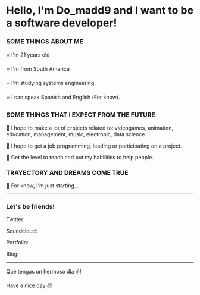 # Hello, I'm Do_madd9 and I want to be a software developer!

### SOME THINGS ABOUT ME

⭐ I'm 21 years old

⭐ I'm from South America

⭐ I'm studying systems engineering.

⭐ I can speak Spanish and English (For know).

### SOME THINGS THAT I EXPECT FROM THE FUTURE

🤖 I hope to make a lot of projects related to: videogames, animation, education, management, music, electronic, data science.

🤖 I hope to get a job programming, leading or participating on a project.

🤖 Get the level to teach and put my habilities to help people.

### TRAYECTORY AND DREAMS COME TRUE

📍 For know, I'm just starting... 


--------------------------------------------------------

### Let's be friends!

Twitter: 

Soundcloud:

Portfolio:

Blog:

--------------------------------------------------------

Qué tengas un hermoso día ✌!

Have a nice day ✌!

